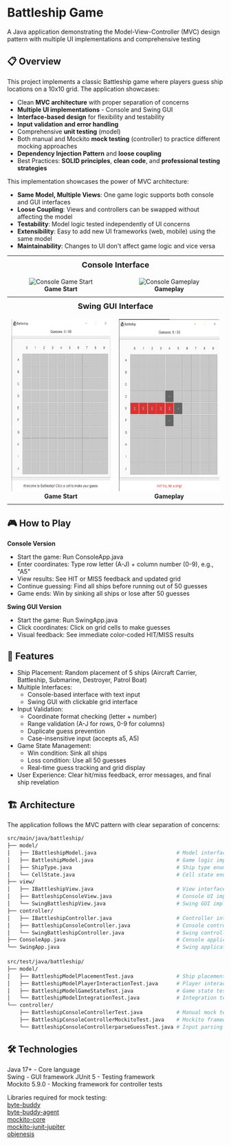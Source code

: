 # Battleship Game

A Java application demonstrating the Model-View-Controller (MVC) design pattern with multiple UI implementations and comprehensive testing

## 📋 Overview

This project implements a classic Battleship game where players guess ship locations on a 10x10 grid. The application showcases:

- Clean **MVC architecture** with proper separation of concerns
- **Multiple UI implementations** - Console and Swing GUI
- **Interface-based design** for flexibility and testability
- **Input validation and error handling**
- Comprehensive **unit testing** (model)
- Both manual and Mockito **mock testing** (controller) to practice different mocking approaches
- **Dependency Injection Pattern** and **loose coupling**
- Best Practices: **SOLID principles**, **clean code**, and **professional testing strategies**

This implementation showcases the power of MVC architecture:  

- **Same Model, Multiple Views**: One game logic supports both console and GUI interfaces
- **Loose Coupling**: Views and controllers can be swapped without affecting the model
- **Testability**: Model logic tested independently of UI concerns
- **Extensibility**: Easy to add new UI frameworks (web, mobile) using the same model
- **Maintainability**: Changes to UI don't affect game logic and vice versa

<div align="center">
  <table>
    <tr>
      <th colspan="2" style="text-align: center; padding: 10px; font-size: 18px;">Console Interface</th>
    </tr>
    <tr>
      <td style="text-align: center; padding: 10px;">
        <img src="imgs/bg1.jpg" alt="Console Game Start" height="400"/>
        <br><b>Game Start</b>
      </td>
      <td style="text-align: center; padding: 10px;">
        <img src="imgs/bg2.jpg" alt="Console Gameplay" height="400"/>
        <br><b>Gameplay</b>
      </td>
    </tr>
    <tr>
      <th colspan="2" style="text-align: center; padding: 10px; font-size: 18px;">Swing GUI Interface</th>
    </tr>
    <tr>
      <td style="text-align: center; padding: 10px;">
        <img src="imgs/bg3.png" alt="Swing Game Start" height="400"/>
        <br><b>Game Start</b>
      </td>
      <td style="text-align: center; padding: 10px;">
        <img src="imgs/bg4.png" alt="Swing Gameplay" height="400"/>
        <br><b>Gameplay</b>
      </td>
    </tr>
  </table>
</div>

## 🎮 How to Play

**Console Version**

- Start the game: Run ConsoleApp.java
- Enter coordinates: Type row letter (A-J) + column number (0-9), e.g., "A5"
- View results: See HIT or MISS feedback and updated grid
- Continue guessing: Find all ships before running out of 50 guesses
- Game ends: Win by sinking all ships or lose after 50 guesses

**Swing GUI Version**

- Start the game: Run SwingApp.java
- Click coordinates: Click on grid cells to make guesses
- Visual feedback: See immediate color-coded HIT/MISS results

## 🚀 Features

- Ship Placement: Random placement of 5 ships (Aircraft Carrier, Battleship, Submarine, Destroyer, Patrol Boat)
- Multiple Interfaces:
  - Console-based interface with text input
  - Swing GUI with clickable grid interface
- Input Validation:
  - Coordinate format checking (letter + number)
  - Range validation (A-J for rows, 0-9 for columns)
  - Duplicate guess prevention
  - Case-insensitive input (accepts a5, A5)
- Game State Management:
  - Win condition: Sink all ships
  - Loss condition: Use all 50 guesses
  - Real-time guess tracking and grid display
- User Experience: Clear hit/miss feedback, error messages, and final ship revelation

## 🏗️ Architecture
The application follows the MVC pattern with clear separation of concerns:

```bash
src/main/java/battleship/
├── model/
│   ├── IBattleshipModel.java                          # Model interface
│   ├── BattleshipModel.java                           # Game logic implementation
│   ├── ShipType.java                                  # Ship type enumeration
│   └── CellState.java                                 # Cell state enumeration
├── view/
│   ├── IBattleshipView.java                           # View interface
│   ├── BattleshipConsoleView.java                     # Console UI implementation
│   └── SwingBattleshipView.java                       # Swing GUI implementation
├── controller/
│   ├── IBattleshipController.java                     # Controller interface
│   ├── BattleshipConsoleController.java               # Console controller implementation
│   └── SwingBattleshipController.java                 # Swing controller implementation
├── ConsoleApp.java                                    # Console application entry point
└── SwingApp.java                                      # Swing application entry point

src/test/java/battleship/
├── model/
│   ├── BattleshipModelPlacementTest.java              # Ship placement tests
│   ├── BattleshipModelPlayerInteractionTest.java      # Player interaction tests
│   ├── BattleshipModelGameStateTest.java              # Game state tests
│   └── BattleshipModelIntegrationTest.java            # Integration tests
└── controller/
    ├── BattleshipConsoleControllerTest.java           # Manual mock tests
    ├── BattleshipConsoleControllerMockitoTest.java    # Mockito framework tests
    └── BattleshipConsoleControllerparseGuessTest.java # Input parsing tests
```

## 🛠️ Technologies

Java 17+ - Core language  
Swing - GUI framework
JUnit 5 - Testing framework  
Mockito 5.9.0 - Mocking framework for controller tests  
  
Libraries required for mock testing:  
[byte-buddy](https://repo1.maven.org/maven2/net/bytebuddy/byte-buddy/)  
[byte-buddy-agent](https://repo1.maven.org/maven2/net/bytebuddy/byte-buddy-agent/)  
[mockito-core](https://repo1.maven.org/maven2/org/mockito/mockito-core/)  
[mockito-junit-jupiter](https://repo1.maven.org/maven2/org/mockito/mockito-junit-jupiter/)  
[objenesis](https://repo1.maven.org/maven2/org/objenesis/objenesis/)  
